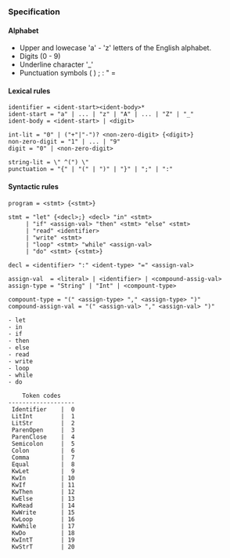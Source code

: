 ### Specification

#### Alphabet

- Upper and lowecase 'a' - 'z' letters of the English alphabet.
- Digits (0 - 9)
- Underline character '_'
- Punctuation symbols ( ) ; : " =

#### Lexical rules

```lexer
identifier = <ident-start><ident-body>*
ident-start = "a" | ... | "z" | "A" | ... | "Z" | "_"
ident-body = <ident-start> | <digit>

int-lit = "0" | ("+"|"-")? <non-zero-digit> {<digit>}
non-zero-digit = "1" | ... | "9"
digit = "0" | <non-zero-digit>

string-lit = \" ^(") \"
punctuation = "{" | "(" | ")" | "}" | ";" | ":"
```

#### Syntactic rules

```parser
program = <stmt> {<stmt>}

stmt = "let" {<decl>;} <decl> "in" <stmt>
     | "if" <assign-val> "then" <stmt> "else" <stmt>
     | "read" <identifier>
     | "write" <stmt>
     | "loop" <stmt> "while" <assign-val>
     | "do" <stmt> {<stmt>}

decl = <identifier> ":" <ident-type> "=" <assign-val>

assign-val  = <literal> | <identifier> | <compound-assig-val>
assign-type = "String" | "Int" | <compount-type>

compount-type = "(" <assign-type> "," <assign-type> ")"
compound-assign-val = "(" <assign-val> "," <assign-val> ")"
```

```keywords
- let
- in
- if
- then
- else
- read
- write
- loop
- while
- do
```

```
    Token codes
-------------------
 Identifier    |  0
 LitInt        |  1
 LitStr        |  2
 ParenOpen     |  3
 ParenClose    |  4
 Semicolon     |  5
 Colon         |  6
 Comma         |  7
 Equal         |  8
 KwLet         |  9
 KwIn          | 10
 KwIf          | 11
 KwThen        | 12
 KwElse        | 13
 KwRead        | 14
 KwWrite       | 15
 KwLoop        | 16
 KwWhile       | 17
 KwDo          | 18
 KwIntT        | 19
 KwStrT        | 20
```
